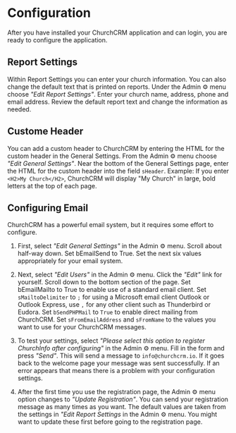 # Configuration

After you have installed your ChurchCRM application and can login, you are ready to configure the application.

## Report Settings

Within Report Settings you can enter your church information. You can also change the default text that is printed on reports. Under the Admin ⚙ menu choose _"Edit Report Settings"_. Enter your church name, address, phone and email address. Review the default report text and change the information as needed.

## Custome Header

You can add a custom header to ChurchCRM by entering the HTML for the custom header in the General Settings. From the Admin ⚙ menu choose _"Edit General Settings"_. Near the bottom of the General Settings page, enter the HTML for the custom header into the field `sHeader`. Example: If you enter ``<H2>My Church</H2>``, ChurchCRM will display "My Church" in large, bold letters at the top of each page.

## Configuring Email

ChurchCRM has a powerful email system, but it requires some effort to configure.

1. First, select _"Edit General Settings"_ in the Admin ⚙ menu. Scroll about half-way down. Set bEmailSend to True. Set the next six values appropriately for your email system.

2. Next, select _"Edit Users"_ in the Admin ⚙ menu. Click the _"Edit"_ link for yourself. Scroll down to the bottom section of the page. Set bEmailMailto to True to enable use of a standard email client. Set `sMailtoDelimiter` to `;` for using a Microsoft email client Outlook or Outlook Express, use `,` for any other client such as Thunderbird or Eudora. Set `bSendPHPMail` to `True` to enable direct mailing from ChurchCRM. Set `sFromEmailAddress` and `sFromName` to the values you want to use for your ChurchCRM messages.

3. To test your settings, select _"Please select this option to register ChurchInfo after configuring"_ in the Admin ⚙ menu. Fill in the form and press _"Send"_. This will send a message to `info@churchcrm.io`. If it goes back to the welcome page your message was sent successfully. If an error appears that means there is a problem with your configuration settings.

4. After the first time you use the registration page, the Admin ⚙ menu option changes to _"Update Registration"_. You can send your registration message as many times as you want. The default values are taken from the settings in _"Edit Report Settings_ in the Admin ⚙ menu. You might want to update these first before going to the registration page.
